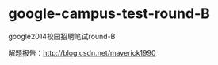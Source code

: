 google-campus-test-round-B
==========================

google2014校园招聘笔试round-B

解题报告：http://blog.csdn.net/maverick1990
